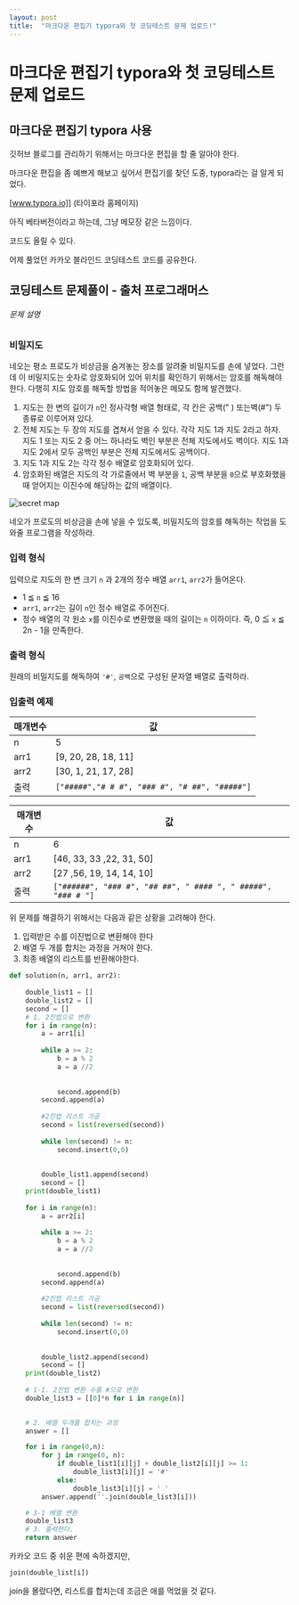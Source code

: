 ```yaml
---
layout: post
title:  "마크다운 편집기 typora와 첫 코딩테스트 문제 업로드!"
---
```



# 마크다운 편집기 typora와 첫 코딩테스트 문제 업로드



## 마크다운 편집기 typora 사용

깃허브 블로그를 관리하기 위해서는 마크다운 편집을 할 줄 알아야 한다.

마크다운 편집을 좀 예쁘게 해보고 싶어서 편집기를 찾던 도중, typora라는 걸 알게 되었다.

[www.typora.io]] (타이포라 홈페이지)

아직 베타버전이라고 하는데, 그냥 메모장 같은 느낌이다.

코드도 올릴 수 있다.



어제 풀었던 카카오 블라인드 코딩테스트 코드를 공유한다.

## 코딩테스트 문제풀이 - 출처 프로그래머스

###### 문제 설명

### 비밀지도

네오는 평소 프로도가 비상금을 숨겨놓는 장소를 알려줄 비밀지도를 손에 넣었다. 그런데 이 비밀지도는 숫자로 암호화되어 있어 위치를 확인하기 위해서는 암호를 해독해야 한다. 다행히 지도 암호를 해독할 방법을 적어놓은 메모도 함께 발견했다.

1. 지도는 한 변의 길이가 `n`인 정사각형 배열 형태로, 각 칸은 공백(" ) 또는벽(#") 두 종류로 이루어져 있다.
2. 전체 지도는 두 장의 지도를 겹쳐서 얻을 수 있다. 각각 지도 1과 지도 2라고 하자. 지도 1 또는 지도 2 중 어느 하나라도 벽인 부분은 전체 지도에서도 벽이다. 지도 1과 지도 2에서 모두 공백인 부분은 전체 지도에서도 공백이다.
3. 지도 1과 지도 2는 각각 정수 배열로 암호화되어 있다.
4. 암호화된 배열은 지도의 각 가로줄에서 벽 부분을 `1`, 공백 부분을 `0`으로 부호화했을 때 얻어지는 이진수에 해당하는 값의 배열이다.

![secret map](http://t1.kakaocdn.net/welcome2018/secret8.png)

네오가 프로도의 비상금을 손에 넣을 수 있도록, 비밀지도의 암호를 해독하는 작업을 도와줄 프로그램을 작성하라.

### 입력 형식

입력으로 지도의 한 변 크기 `n` 과 2개의 정수 배열 `arr1`, `arr2`가 들어온다.

- 1 ≦ `n` ≦ 16
- `arr1`, `arr2`는 길이 `n`인 정수 배열로 주어진다.
- 정수 배열의 각 원소 `x`를 이진수로 변환했을 때의 길이는 `n` 이하이다. 즉, 0 ≦ `x` ≦ 2n - 1을 만족한다.

### 출력 형식

원래의 비밀지도를 해독하여 `'#'`, `공백`으로 구성된 문자열 배열로 출력하라.

### 입출력 예제

| 매개변수 | 값                                            |
| -------- | --------------------------------------------- |
| n        | 5                                             |
| arr1     | [9, 20, 28, 18, 11]                           |
| arr2     | [30, 1, 21, 17, 28]                           |
| 출력     | `["#####","# # #", "### #", "# ##", "#####"]` |

| 매개변수 | 값                                                           |
| -------- | ------------------------------------------------------------ |
| n        | 6                                                            |
| arr1     | [46, 33, 33 ,22, 31, 50]                                     |
| arr2     | [27 ,56, 19, 14, 14, 10]                                     |
| 출력     | `["######", "### #", "## ##", " #### ", " #####", "### # "]` |



위 문제를 해결하기 위해서는 다음과 같은 상황을 고려해야 한다.

1. 입력받은 수를 이진법으로 변환해야 한다
2. 배열 두 개를 합치는 과정을 거쳐야 한다.
3. 최종 배열의 리스트를 반환해야한다.

```python
def solution(n, arr1, arr2):
    
    double_list1 = []
    double_list2 = []
    second = []
    # 1. 2진법으로 변환
    for i in range(n):
        a = arr1[i]
        
        while a >= 2:
            b = a % 2
            a = a //2
        
    
            second.append(b)
        second.append(a)
        
        #2진법 리스트 가공
        second = list(reversed(second))
        
        while len(second) != n:
            second.insert(0,0)
        
        
        double_list1.append(second)
        second = []
    print(double_list1)
        
    for i in range(n):
        a = arr2[i]
        
        while a >= 2:
            b = a % 2
            a = a //2
        
    
            second.append(b)
        second.append(a)
        
        #2진법 리스트 가공
        second = list(reversed(second))
        
        while len(second) != n:
            second.insert(0,0)
        
        
        double_list2.append(second)
        second = []
    print(double_list2)        
    
    # 1-1. 2진법 변환 수를 #으로 변환
    double_list3 = [[0]*n for i in range(n)] 
    

    # 2. 배열 두개를 합치는 과정
    answer = []

    for i in range(0,n):
        for j in range(0, n):
            if double_list1[i][j] + double_list2[i][j] >= 1:
                double_list3[i][j] = '#'
            else:
                double_list3[i][j] = ' '
        answer.append(''.join(double_list3[i]))

    # 3-1 배열 변환
    double_list3
    # 3. 출력한다.
    return answer
```

카카오 코드 중 쉬운 편에 속하겠지만, 

```python
join(double_list[i])
```

join을 몰랐다면, 리스트를 합치는데 조금은 애를 먹었을 것 같다.
